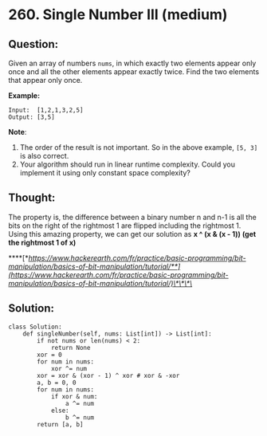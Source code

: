 # 260. Single Number III \(medium\)

## Question:

Given an array of numbers `nums`, in which exactly two elements appear only once and all the other elements appear exactly twice. Find the two elements that appear only once.

**Example:**

```text
Input:  [1,2,1,3,2,5]
Output: [3,5]
```

**Note**:

1. The order of the result is not important. So in the above example, `[5, 3]` is also correct.
2. Your algorithm should run in linear runtime complexity. Could you implement it using only constant space complexity?

## Thought:

The property is, the difference between a binary number n and n-1 is all the bits on the right of the rightmost 1 are flipped including the rightmost 1. Using this amazing property, we can get our solution as **x ^ \(x & \(x - 1\)\) \(get the rightmost 1 of x\)**

\*\*\*\*[**https://www.hackerearth.com/fr/practice/basic-programming/bit-manipulation/basics-of-bit-manipulation/tutorial/**](https://www.hackerearth.com/fr/practice/basic-programming/bit-manipulation/basics-of-bit-manipulation/tutorial/)\*\*\*\*

## Solution:

```text
class Solution:
    def singleNumber(self, nums: List[int]) -> List[int]:
        if not nums or len(nums) < 2:
            return None
        xor = 0
        for num in nums:
            xor ^= num
        xor = xor & (xor - 1) ^ xor # xor & -xor
        a, b = 0, 0
        for num in nums:
            if xor & num:
                a ^= num
            else:
                b ^= num
        return [a, b]
```

